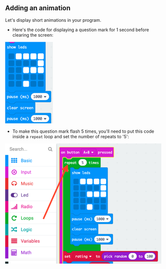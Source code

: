 ## Adding an animation

Let's display short animations in your program.

+ Here's the code for displaying a question mark for 1 second before clearing the screen:

![screenshot](images/rate-question-code.png)

+ To make this question mark flash 5 times, you'll need to put this code inside a `repeat` loop and set the number of repeats to '5':

![스크린샷](images/rate-question-repeat.png)